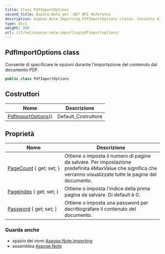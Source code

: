 ```yaml
---
title: Class PdfImportOptions
second_title: Aspose.Note per .NET API Reference
description: Aspose.Note.Importing.PdfImportOptions classe. Consente di specificare le opzioni durante limportazione del contenuto dal documento PDF.
type: docs
weight: 260
url: /it/net/aspose.note.importing/pdfimportoptions/
---
```

## PdfImportOptions class

Consente di specificare le opzioni durante l'importazione del contenuto dal documento PDF.

```csharp
public class PdfImportOptions
```

## Costruttori

| Nome | Descrizione |
| --- | --- |
| [PdfImportOptions](pdfimportoptions/)() | Default_Costruttore |

## Proprietà

| Nome | Descrizione |
| --- | --- |
| [PageCount](../../aspose.note.importing/pdfimportoptions/pagecount/) { get; set; } | Ottiene o imposta il numero di pagine da salvare. Per impostazione predefinita èMaxValue che significa che verranno visualizzate tutte le pagine del documento. |
| [PageIndex](../../aspose.note.importing/pdfimportoptions/pageindex/) { get; set; } | Ottiene o imposta l'indice della prima pagina da salvare. Di default è 0. |
| [Password](../../aspose.note.importing/pdfimportoptions/password/) { get; set; } | Ottiene o imposta una password per decrittografare il contenuto del documento. |

### Guarda anche

* spazio dei nomi [Aspose.Note.Importing](../../aspose.note.importing/)
* assemblea [Aspose.Note](../../)


